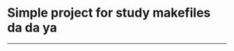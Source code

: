 Simple project for study makefiles da da ya
==================================
-------------------------------------------
